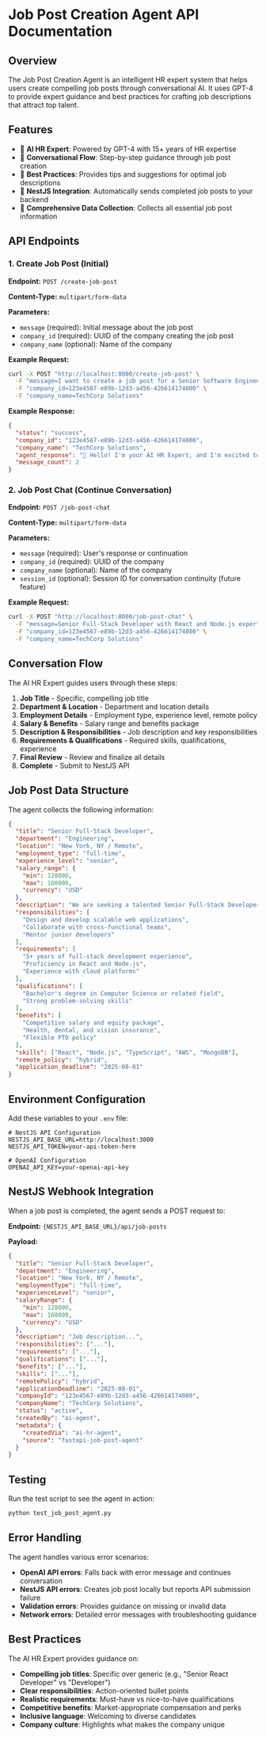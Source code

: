 # Job Post Creation Agent API Documentation

## Overview

The Job Post Creation Agent is an intelligent HR expert system that helps users create compelling job posts through conversational AI. It uses GPT-4 to provide expert guidance and best practices for crafting job descriptions that attract top talent.

## Features

- 🤖 **AI HR Expert**: Powered by GPT-4 with 15+ years of HR expertise
- 💬 **Conversational Flow**: Step-by-step guidance through job post creation
- 🎯 **Best Practices**: Provides tips and suggestions for optimal job descriptions
- 🔗 **NestJS Integration**: Automatically sends completed job posts to your backend
- 📝 **Comprehensive Data Collection**: Collects all essential job post information

## API Endpoints

### 1. Create Job Post (Initial)

**Endpoint:** `POST /create-job-post`

**Content-Type:** `multipart/form-data`

**Parameters:**

- `message` (required): Initial message about the job post
- `company_id` (required): UUID of the company creating the job post
- `company_name` (optional): Name of the company

**Example Request:**

```bash
curl -X POST "http://localhost:8000/create-job-post" \
  -F "message=I want to create a job post for a Senior Software Engineer" \
  -F "company_id=123e4567-e89b-12d3-a456-426614174000" \
  -F "company_name=TechCorp Solutions"
```

**Example Response:**

```json
{
  "status": "success",
  "company_id": "123e4567-e89b-12d3-a456-426614174000",
  "company_name": "TechCorp Solutions",
  "agent_response": "👋 Hello! I'm your AI HR Expert, and I'm excited to help you create an outstanding job post for TechCorp Solutions!...",
  "message_count": 2
}
```

### 2. Job Post Chat (Continue Conversation)

**Endpoint:** `POST /job-post-chat`

**Content-Type:** `multipart/form-data`

**Parameters:**

- `message` (required): User's response or continuation
- `company_id` (required): UUID of the company
- `company_name` (optional): Name of the company
- `session_id` (optional): Session ID for conversation continuity (future feature)

**Example Request:**

```bash
curl -X POST "http://localhost:8000/job-post-chat" \
  -F "message=Senior Full-Stack Developer with React and Node.js expertise" \
  -F "company_id=123e4567-e89b-12d3-a456-426614174000" \
  -F "company_name=TechCorp Solutions"
```

## Conversation Flow

The AI HR Expert guides users through these steps:

1. **Job Title** - Specific, compelling job title
2. **Department & Location** - Department and location details
3. **Employment Details** - Employment type, experience level, remote policy
4. **Salary & Benefits** - Salary range and benefits package
5. **Description & Responsibilities** - Job description and key responsibilities
6. **Requirements & Qualifications** - Required skills, qualifications, experience
7. **Final Review** - Review and finalize all details
8. **Complete** - Submit to NestJS API

## Job Post Data Structure

The agent collects the following information:

```json
{
  "title": "Senior Full-Stack Developer",
  "department": "Engineering",
  "location": "New York, NY / Remote",
  "employment_type": "full-time",
  "experience_level": "senior",
  "salary_range": {
    "min": 120000,
    "max": 160000,
    "currency": "USD"
  },
  "description": "We are seeking a talented Senior Full-Stack Developer...",
  "responsibilities": [
    "Design and develop scalable web applications",
    "Collaborate with cross-functional teams",
    "Mentor junior developers"
  ],
  "requirements": [
    "5+ years of full-stack development experience",
    "Proficiency in React and Node.js",
    "Experience with cloud platforms"
  ],
  "qualifications": [
    "Bachelor's degree in Computer Science or related field",
    "Strong problem-solving skills"
  ],
  "benefits": [
    "Competitive salary and equity package",
    "Health, dental, and vision insurance",
    "Flexible PTO policy"
  ],
  "skills": ["React", "Node.js", "TypeScript", "AWS", "MongoDB"],
  "remote_policy": "hybrid",
  "application_deadline": "2025-08-01"
}
```

## Environment Configuration

Add these variables to your `.env` file:

```properties
# NestJS API Configuration
NESTJS_API_BASE_URL=http://localhost:3000
NESTJS_API_TOKEN=your-api-token-here

# OpenAI Configuration
OPENAI_API_KEY=your-openai-api-key
```

## NestJS Webhook Integration

When a job post is completed, the agent sends a POST request to:

**Endpoint:** `{NESTJS_API_BASE_URL}/api/job-posts`

**Payload:**

```json
{
  "title": "Senior Full-Stack Developer",
  "department": "Engineering",
  "location": "New York, NY / Remote",
  "employmentType": "full-time",
  "experienceLevel": "senior",
  "salaryRange": {
    "min": 120000,
    "max": 160000,
    "currency": "USD"
  },
  "description": "Job description...",
  "responsibilities": ["..."],
  "requirements": ["..."],
  "qualifications": ["..."],
  "benefits": ["..."],
  "skills": ["..."],
  "remotePolicy": "hybrid",
  "applicationDeadline": "2025-08-01",
  "companyId": "123e4567-e89b-12d3-a456-426614174000",
  "companyName": "TechCorp Solutions",
  "status": "active",
  "createdBy": "ai-agent",
  "metadata": {
    "createdVia": "ai-hr-agent",
    "source": "fastapi-job-post-agent"
  }
}
```

## Testing

Run the test script to see the agent in action:

```bash
python test_job_post_agent.py
```

## Error Handling

The agent handles various error scenarios:

- **OpenAI API errors**: Falls back with error message and continues conversation
- **NestJS API errors**: Creates job post locally but reports API submission failure
- **Validation errors**: Provides guidance on missing or invalid data
- **Network errors**: Detailed error messages with troubleshooting guidance

## Best Practices

The AI HR Expert provides guidance on:

- **Compelling job titles**: Specific over generic (e.g., "Senior React Developer" vs "Developer")
- **Clear responsibilities**: Action-oriented bullet points
- **Realistic requirements**: Must-have vs nice-to-have qualifications
- **Competitive benefits**: Market-appropriate compensation and perks
- **Inclusive language**: Welcoming to diverse candidates
- **Company culture**: Highlights what makes the company unique
